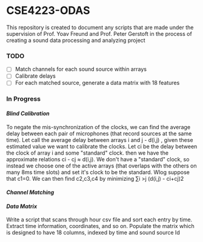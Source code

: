 # CSE4223-ODAS
This repository is created to document any scripts that are made under the supervision of Prof. Yoav Freund and Prof. Peter Gerstoft in the process of creating a sound data processing and analyzing project

### TODO

- [ ] Match channels for each sound source within arrays
- [ ] Calibrate delays
- [ ] For each matched source, generate a data matrix with 18 features

### In Progress

#### *Blind Calibration*

To negate the mis-synchronization of the clocks, we can find the average delay between each pair of microphones (that record sources at the same time).  Let call the average delay between arrays i and j  - d(i,j) , given these estimated value we want to calibrate the clocks. Let ci be the delay between the clock of array i and some "standard" clock. then we have the approximate relations ci - cj ≈ d(i,j).   We don't have a "standard" clock, so instead we choose one of the active arrays (that overlaps with the others on many 8ms time slots) and set it's clock to be the standard. Wlog suppose that c1=0.  We can then find c2,c3,c4 by minimizing ∑i >j (d(i,j) - ci+cj)2

#### *Channel Matching*

#### *Data Matrix*
Write a script that scans through hour csv file and sort each entry by time. Extract time information, coordinates, and so on. Populate the matrix which is designed to have 18 columns, indexed by time and sound source Id
